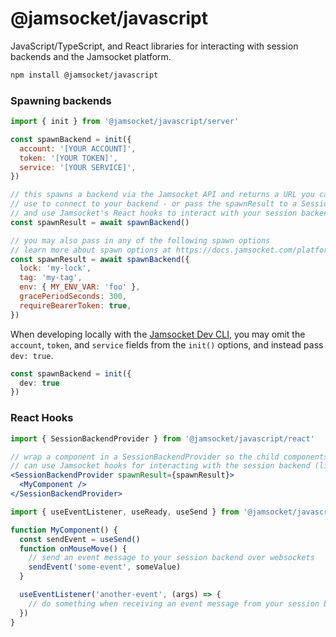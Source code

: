 # @jamsocket/javascript

JavaScript/TypeScript, and React libraries for interacting with session backends and the Jamsocket platform.

```sh
npm install @jamsocket/javascript
```

### Spawning backends

```js
import { init } from '@jamsocket/javascript/server'

const spawnBackend = init({
  account: '[YOUR ACCOUNT]',
  token: '[YOUR TOKEN]',
  service: '[YOUR SERVICE]',
})

// this spawns a backend via the Jamsocket API and returns a URL you can
// use to connect to your backend - or pass the spawnResult to a SessionBackendProvider
// and use Jamsocket's React hooks to interact with your session backend
const spawnResult = await spawnBackend()

// you may also pass in any of the following spawn options
// learn more about spawn options at https://docs.jamsocket.com/platform/reference#spawn-a-service
const spawnResult = await spawnBackend({
  lock: 'my-lock',
  tag: 'my-tag',
  env: { MY_ENV_VAR: 'foo' },
  gracePeriodSeconds: 300,
  requireBearerToken: true,
})
```

When developing locally with the [Jamsocket Dev CLI](https://docs.jamsocket.com/platform/dev-cli), you may omit the `account`, `token`, and `service` fields from the `init()` options, and instead pass `dev: true`.

```ts
const spawnBackend = init({
  dev: true
})
```

### React Hooks

```jsx
import { SessionBackendProvider } from '@jamsocket/javascript/react'

// wrap a component in a SessionBackendProvider so the child components
// can use Jamsocket hooks for interacting with the session backend (like useEventListener, useSend, etc)
<SessionBackendProvider spawnResult={spawnResult}>
  <MyComponent />
</SessionBackendProvider>
```

```js
import { useEventListener, useReady, useSend } from '@jamsocket/javascript/react'

function MyComponent() {
  const sendEvent = useSend()
  function onMouseMove() {
    // send an event message to your session backend over websockets
    sendEvent('some-event', someValue)
  }

  useEventListener('another-event', (args) => {
    // do something when receiving an event message from your session backend...
  })
}
```

